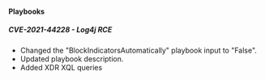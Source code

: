 
#### Playbooks
##### CVE-2021-44228 - Log4j RCE
- Changed the "BlockIndicatorsAutomatically" playbook input to "False".
- Updated playbook description.
- Added XDR XQL queries